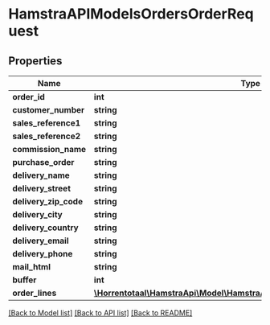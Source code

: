 # HamstraAPIModelsOrdersOrderRequest

## Properties
Name | Type | Description | Notes
------------ | ------------- | ------------- | -------------
**order_id** | **int** |  | [optional] 
**customer_number** | **string** |  | [optional] 
**sales_reference1** | **string** |  | [optional] 
**sales_reference2** | **string** |  | [optional] 
**commission_name** | **string** |  | [optional] 
**purchase_order** | **string** |  | [optional] 
**delivery_name** | **string** |  | [optional] 
**delivery_street** | **string** |  | [optional] 
**delivery_zip_code** | **string** |  | [optional] 
**delivery_city** | **string** |  | [optional] 
**delivery_country** | **string** |  | [optional] 
**delivery_email** | **string** |  | [optional] 
**delivery_phone** | **string** |  | [optional] 
**mail_html** | **string** |  | [optional] 
**buffer** | **int** |  | [optional] 
**order_lines** | [**\Horrentotaal\HamstraApi\Model\HamstraAPIModelsOrdersOrderLineRequest[]**](HamstraAPIModelsOrdersOrderLineRequest.md) |  | 

[[Back to Model list]](../README.md#documentation-for-models) [[Back to API list]](../README.md#documentation-for-api-endpoints) [[Back to README]](../README.md)


